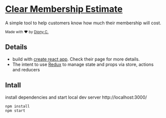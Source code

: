 # [Clear Membership Estimate](#)
A simple tool to help customers know how much their membership will cost.

<div>
  <sub>Made with ❤︎ by <a href="https://twitter.com/dionycdot" target="_blank">Diony C.</a></sub>
</div>

## Details

* build with [create react app](https://github.com/facebookincubator/create-react-app). Check their page for more details.
* The intent to use [Redux](http://redux.js.org) to manage state and props via store, actions and reducers

## Intall
install dependencies and start local dev server http://localhost:3000/

```sh
npm install
npm start
```